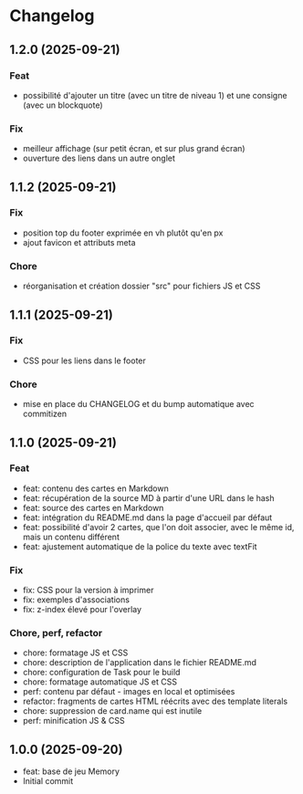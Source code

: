 # Changelog

## 1.2.0 (2025-09-21)

### Feat

- possibilité d'ajouter un titre (avec un titre de niveau 1) et une consigne (avec un blockquote)

### Fix

- meilleur affichage (sur petit écran, et sur plus grand écran)
- ouverture des liens dans un autre onglet

## 1.1.2 (2025-09-21)

### Fix

- position top du footer exprimée en vh plutôt qu'en px
- ajout favicon et attributs meta

### Chore

- réorganisation et création dossier "src" pour fichiers JS et CSS

## 1.1.1 (2025-09-21)

### Fix

- CSS pour les liens dans le footer

### Chore

- mise en place du CHANGELOG et du bump automatique avec commitizen

## 1.1.0 (2025-09-21)

### Feat

- feat: contenu des cartes en Markdown
- feat: récupération de la source MD à partir d'une URL dans le hash
- feat: source des cartes en Markdown
- feat: intégration du README.md dans la page d'accueil par défaut
- feat: possibilité d'avoir 2 cartes, que l'on doit associer, avec le même id, mais un contenu différent
- feat: ajustement automatique de la police du texte avec textFit

### Fix

- fix: CSS pour la version à imprimer
- fix: exemples d'associations
- fix: z-index élevé pour l'overlay

### Chore, perf, refactor

- chore: formatage JS et CSS
- chore: description de l'application dans le fichier README.md
- chore: configuration de Task pour le build
- chore: formatage automatique JS et CSS
- perf: contenu par défaut - images en local et optimisées
- refactor: fragments de cartes HTML réécrits avec des template literals
- chore: suppression de card.name qui est inutile
- perf: minification JS & CSS

## 1.0.0 (2025-09-20)

- feat: base de jeu Memory
- Initial commit
